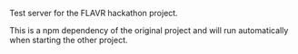 Test server for the FLAVR hackathon project.

This is a npm dependency of the original project and will run automatically when starting the other project.
